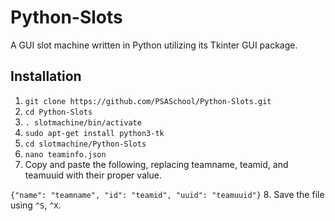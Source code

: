 # Python-Slots
A GUI slot machine written in Python utilizing its Tkinter GUI package.

## Installation
1. `git clone https://github.com/PSASchool/Python-Slots.git`
2. `cd Python-Slots`
3. `. slotmachine/bin/activate`
4. `sudo apt-get install python3-tk`
5. `cd slotmachine/Python-Slots`
6. `nano teaminfo.json`
7. Copy and paste the following, replacing teamname, teamid, and teamuuid with their proper value.

  `{"name": "teamname", "id": "teamid", "uuid": "teamuuid"}`
8. Save the file using `^S`, `^X`.
